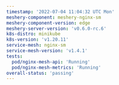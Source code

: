 ```yaml
---
timestamp: '2022-07-04 11:04:32 UTC Mon'
meshery-component: meshery-nginx-sm
meshery-component-version: edge
meshery-server-version: 'v0.6.0-rc.6'
k8s-distro: minikube
k8s-version: 'v1.20.11'
service-mesh: nginx-sm
service-mesh-version: 'v1.4.1'
tests:
  pod/nginx-mesh-api: 'Running'
  pod/nginx-mesh-metrics: 'Running'
overall-status: 'passing'
---
```

